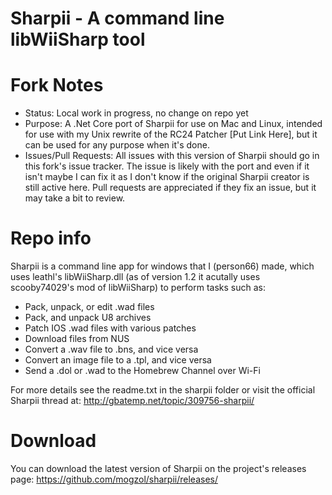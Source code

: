 # Sharpii - A command line libWiiSharp tool

# Fork Notes
- Status: Local work in progress, no change on repo yet
- Purpose: A .Net Core port of Sharpii for use on Mac and Linux, intended for use with my Unix rewrite of the RC24 Patcher [Put Link Here], but it can be used for any purpose when it's done.
- Issues/Pull Requests: All issues with this version of Sharpii should go in this fork's issue tracker. The issue is likely with the port and even if it isn't maybe I can fix it as I don't know if the original Sharpii creator is still active here. Pull requests are appreciated if they fix an issue, but it may take a bit to review.

# Repo info
Sharpii is a command line app for windows that I (person66) made, which uses leathl's libWiiSharp.dll (as of version 1.2 it acutally uses scooby74029's mod of libWiiSharp) to perform tasks such as:
- Pack, unpack, or edit .wad files
- Pack, and unpack U8 archives
- Patch IOS .wad files with various patches
- Download files from NUS
- Convert a .wav file to .bns, and vice versa
- Convert an image file to a .tpl, and vice versa
- Send a .dol or .wad to the Homebrew Channel over Wi-Fi

For more details see the readme.txt in the sharpii folder or visit the official Sharpii thread at: http://gbatemp.net/topic/309756-sharpii/

# Download
You can download the latest version of Sharpii on the project's releases page: https://github.com/mogzol/sharpii/releases/
